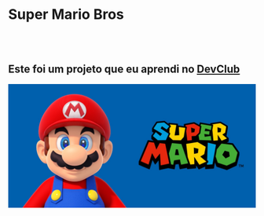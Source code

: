 <h1>Super Mario Bros</h1>
<br>
<br>
<h2>Este foi um projeto que eu aprendi no <a href="https://rodolfomori.com.br/DevClub.com.br">DevClub</a></h2>
<img src="https://github.com/JohnnyBSGO/Super-Mario-Bros/blob/master/2x1_SuperMarioHub_image1600w%20-%20Copia.jpg?raw=true">
